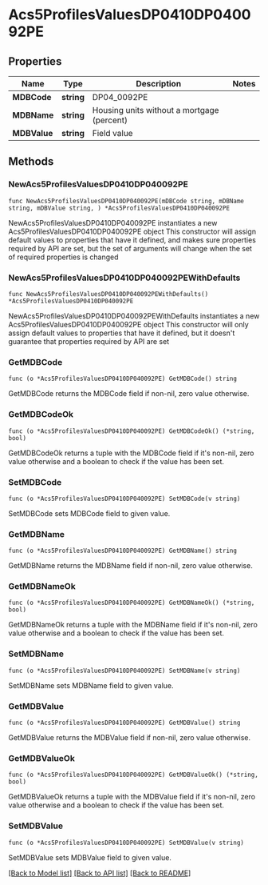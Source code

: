 # Acs5ProfilesValuesDP0410DP040092PE

## Properties

Name | Type | Description | Notes
------------ | ------------- | ------------- | -------------
**MDBCode** | **string** | DP04_0092PE | 
**MDBName** | **string** | Housing units without a mortgage (percent) | 
**MDBValue** | **string** | Field value | 

## Methods

### NewAcs5ProfilesValuesDP0410DP040092PE

`func NewAcs5ProfilesValuesDP0410DP040092PE(mDBCode string, mDBName string, mDBValue string, ) *Acs5ProfilesValuesDP0410DP040092PE`

NewAcs5ProfilesValuesDP0410DP040092PE instantiates a new Acs5ProfilesValuesDP0410DP040092PE object
This constructor will assign default values to properties that have it defined,
and makes sure properties required by API are set, but the set of arguments
will change when the set of required properties is changed

### NewAcs5ProfilesValuesDP0410DP040092PEWithDefaults

`func NewAcs5ProfilesValuesDP0410DP040092PEWithDefaults() *Acs5ProfilesValuesDP0410DP040092PE`

NewAcs5ProfilesValuesDP0410DP040092PEWithDefaults instantiates a new Acs5ProfilesValuesDP0410DP040092PE object
This constructor will only assign default values to properties that have it defined,
but it doesn't guarantee that properties required by API are set

### GetMDBCode

`func (o *Acs5ProfilesValuesDP0410DP040092PE) GetMDBCode() string`

GetMDBCode returns the MDBCode field if non-nil, zero value otherwise.

### GetMDBCodeOk

`func (o *Acs5ProfilesValuesDP0410DP040092PE) GetMDBCodeOk() (*string, bool)`

GetMDBCodeOk returns a tuple with the MDBCode field if it's non-nil, zero value otherwise
and a boolean to check if the value has been set.

### SetMDBCode

`func (o *Acs5ProfilesValuesDP0410DP040092PE) SetMDBCode(v string)`

SetMDBCode sets MDBCode field to given value.


### GetMDBName

`func (o *Acs5ProfilesValuesDP0410DP040092PE) GetMDBName() string`

GetMDBName returns the MDBName field if non-nil, zero value otherwise.

### GetMDBNameOk

`func (o *Acs5ProfilesValuesDP0410DP040092PE) GetMDBNameOk() (*string, bool)`

GetMDBNameOk returns a tuple with the MDBName field if it's non-nil, zero value otherwise
and a boolean to check if the value has been set.

### SetMDBName

`func (o *Acs5ProfilesValuesDP0410DP040092PE) SetMDBName(v string)`

SetMDBName sets MDBName field to given value.


### GetMDBValue

`func (o *Acs5ProfilesValuesDP0410DP040092PE) GetMDBValue() string`

GetMDBValue returns the MDBValue field if non-nil, zero value otherwise.

### GetMDBValueOk

`func (o *Acs5ProfilesValuesDP0410DP040092PE) GetMDBValueOk() (*string, bool)`

GetMDBValueOk returns a tuple with the MDBValue field if it's non-nil, zero value otherwise
and a boolean to check if the value has been set.

### SetMDBValue

`func (o *Acs5ProfilesValuesDP0410DP040092PE) SetMDBValue(v string)`

SetMDBValue sets MDBValue field to given value.



[[Back to Model list]](../README.md#documentation-for-models) [[Back to API list]](../README.md#documentation-for-api-endpoints) [[Back to README]](../README.md)


